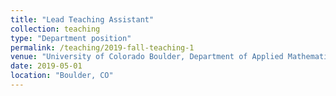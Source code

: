```yaml
---
title: "Lead Teaching Assistant"
collection: teaching
type: "Department position"
permalink: /teaching/2019-fall-teaching-1
venue: "University of Colorado Boulder, Department of Applied Mathematics"
date: 2019-05-01
location: "Boulder, CO"
---
```



